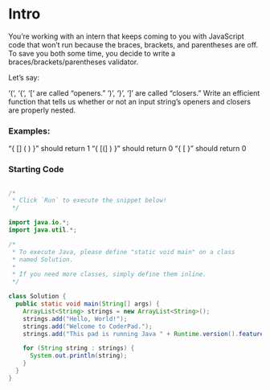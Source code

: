 # Intro

You’re working with an intern that keeps coming to you with JavaScript code that won’t run because the braces, brackets, and parentheses are off. To save you both some time, you decide to write a braces/brackets/parentheses validator.

Let’s say:

‘(‘, ‘{‘, ‘[‘ are called “openers.”
‘)’, ‘}’, ‘]’ are called “closers.”
Write an efficient function that tells us whether or not an input string’s openers and closers are properly nested.

### Examples:

“{ [] ( ) }” should return 1
“{ [(] ) }” should return 0
“{ [ }” should return 0

### Starting Code

```java

/*
 * Click `Run` to execute the snippet below!
 */

import java.io.*;
import java.util.*;

/*
 * To execute Java, please define "static void main" on a class
 * named Solution.
 *
 * If you need more classes, simply define them inline.
 */

class Solution {
  public static void main(String[] args) {
    ArrayList<String> strings = new ArrayList<String>();
    strings.add("Hello, World!");
    strings.add("Welcome to CoderPad.");
    strings.add("This pad is running Java " + Runtime.version().feature());

    for (String string : strings) {
      System.out.println(string);
    }
  }
}


```